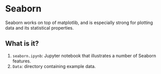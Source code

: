 # Seaborn
Seaborn works on top of matplotlib, and is especially strong for plotting
data and its statistical properties.

## What is it?
1. `seaborn.ipynb`: Jupyter notebook that illustrates a number of Seaborn
    features.
1. `Data`: directory containing example data.
